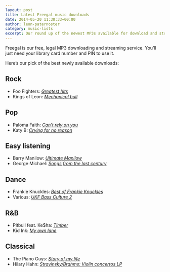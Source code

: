 ```yaml
---
layout: post
title: Latest Freegal music downloads
date: 2014-05-20 11:30:33+00:00
author: leon-paternoster
category: music-lists
excerpt: Our round up of the newest MP3s available for download and streaming for free. Includes Foo Fighters, Frankie Knuckles, Hilary Hahn and Barry Manilow.
---
```

Freegal is our free, legal MP3 downloading and streaming service. You&#8217;ll just need your library card number and PIN to use it.

Here&#8217;s our pick of the best newly available downloads:

## Rock

  * Foo Fighters: <cite><a href="http://suffolklibraries.freegalmusic.com/artists/view/Rm9vIEZpZ2h0ZXJz/16806725/c29ueQ==">Greatest hits</a></cite>
  * Kings of Leon: <cite><a href="http://suffolklibraries.freegalmusic.com/artists/view/S2luZ3MgT2YgTGVvbg==/28080409/c29ueQ==">Mechanical bull</a></cite>

## Pop

  * Paloma Faith: <cite><a href="http://suffolklibraries.freegalmusic.com/artists/view/UGFsb21hIEZhaXRo/28822729/c29ueQ==">Can&#8217;t rely on you</a></cite>
  * Katy B: <cite><a href="http://suffolklibraries.freegalmusic.com/artists/view/S2F0eSBC/28864494/c29ueQ==">Crying for no reason</a></cite>

## Easy listening

  * Barry Manilow: <cite><a href="http://suffolklibraries.freegalmusic.com/artists/view/QmFycnkgTWFuaWxvdw==/2639605/c29ueQ==">Ultimate Manilow</a></cite>
  * George Michael: <cite><a href="http://suffolklibraries.freegalmusic.com/artists/view/R2VvcmdlIE1pY2hhZWw=/23350760/c29ueQ==">Songs from the last century</a></cite>

## Dance

  * Frankie Knuckles: <cite><a href="http://suffolklibraries.freegalmusic.com/artists/view/RnJhbmtpZSBLbnVja2xlcw==/888003442696/aW9kYQ==">Best of Frankie Knuckles</a></cite>
  * Various: <cite><a href="http://suffolklibraries.freegalmusic.com/artists/view/UnVkaW1lbnRhbA==/470949/aW9kYQ==">UKF Bass Culture 2</a></cite>

## R&B

  * Pitbull feat. Ke$ha: <cite><a href="http://suffolklibraries.freegalmusic.com/artists/view/UGl0YnVsbCBmZWF0LiBLZSRoYQ==/28739655/c29ueQ==">Timber</a></cite>
  * Kid Ink: <cite><a href="http://suffolklibraries.freegalmusic.com/artists/view/S2lkIEluaw==/28774380/c29ueQ==">My own lane</a></cite>

## Classical

  * The Piano Guys: <cite><a href="http://suffolklibraries.freegalmusic.com/artists/view/VGhlIFBpYW5vIEd1eXM=/29316973/c29ueQ==">Story of my life</a></cite>
  * Hilary Hahn: <cite><a href="http://suffolklibraries.freegalmusic.com/artists/view/SGlsYXJ5IEhhaG4=/66896/c29ueQ==">Stravinsky/Brahms: Violin concertos LP</a></cite>

